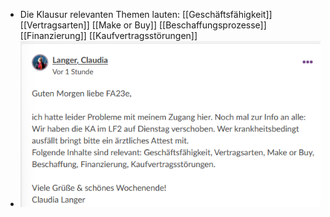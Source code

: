 - Die Klausur relevanten Themen lauten:
  [[Geschäftsfähigkeit]]
  [[Vertragsarten]]
  [[Make or Buy]]
  [[Beschaffungsprozesse]] 
  [[Finanzierung]]
  [[Kaufvertragsstörungen]]
- ![image.png](../assets/image_1714209216393_0.png)